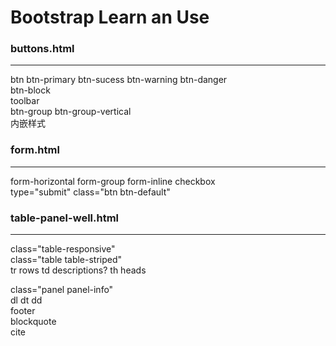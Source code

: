 <h1>Bootstrap Learn an Use</h1>

<h3>buttons.html</h3>
<hr>
btn btn-primary btn-sucess btn-warning btn-danger <br>
btn-block<br>
toolbar<br>
btn-group btn-group-vertical<br>
内嵌样式<br>

<h3>form.html</h3>
<hr>
form-horizontal
form-group
form-inline
checkbox<br>
type="submit"
class="btn btn-default"

<h3>table-panel-well.html</h3>
<hr>
class="table-responsive"<br>
class="table table-striped"<br>
tr rows  td descriptions? th heads<br>

class="panel panel-info"<br>
dl dt dd<br>
footer<br>
blockquote<br>
cite<br>
